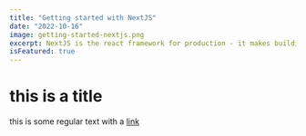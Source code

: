 ```yaml
---
title: "Getting started with NextJS"
date: "2022-10-16"
image: getting-started-nextjs.png
excerpt: NextJS is the react framework for production - it makes building React apps and sites a breeze and ships with built-in SSR
isFeatured: true
---
```


# this is a title

this is some regular text with a [link](http://google.com)
